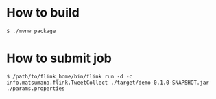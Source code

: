 # How to build

```
$ ./mvnw package
```

# How to submit job

```
$ /path/to/flink_home/bin/flink run -d -c info.matsumana.flink.TweetCollect ./target/demo-0.1.0-SNAPSHOT.jar ./params.properties
```
